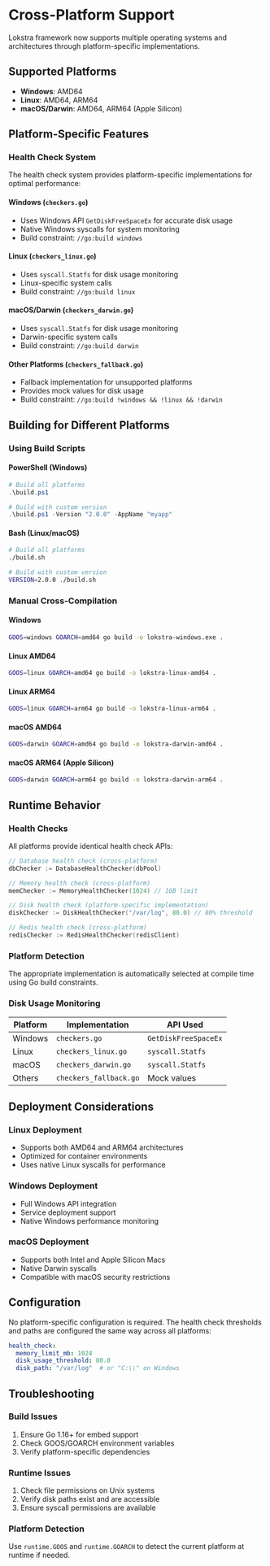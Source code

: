 # Cross-Platform Support

Lokstra framework now supports multiple operating systems and architectures through platform-specific implementations.

## Supported Platforms

- **Windows**: AMD64
- **Linux**: AMD64, ARM64  
- **macOS/Darwin**: AMD64, ARM64 (Apple Silicon)

## Platform-Specific Features

### Health Check System

The health check system provides platform-specific implementations for optimal performance:

#### Windows (`checkers.go`)
- Uses Windows API `GetDiskFreeSpaceEx` for accurate disk usage
- Native Windows syscalls for system monitoring
- Build constraint: `//go:build windows`

#### Linux (`checkers_linux.go`)
- Uses `syscall.Statfs` for disk usage monitoring
- Linux-specific system calls
- Build constraint: `//go:build linux`

#### macOS/Darwin (`checkers_darwin.go`)
- Uses `syscall.Statfs` for disk usage monitoring
- Darwin-specific system calls  
- Build constraint: `//go:build darwin`

#### Other Platforms (`checkers_fallback.go`)
- Fallback implementation for unsupported platforms
- Provides mock values for disk usage
- Build constraint: `//go:build !windows && !linux && !darwin`

## Building for Different Platforms

### Using Build Scripts

#### PowerShell (Windows)
```powershell
# Build all platforms
.\build.ps1

# Build with custom version
.\build.ps1 -Version "2.0.0" -AppName "myapp"
```

#### Bash (Linux/macOS)
```bash
# Build all platforms
./build.sh

# Build with custom version
VERSION=2.0.0 ./build.sh
```

### Manual Cross-Compilation

#### Windows
```bash
GOOS=windows GOARCH=amd64 go build -o lokstra-windows.exe .
```

#### Linux AMD64
```bash
GOOS=linux GOARCH=amd64 go build -o lokstra-linux-amd64 .
```

#### Linux ARM64
```bash
GOOS=linux GOARCH=arm64 go build -o lokstra-linux-arm64 .
```

#### macOS AMD64
```bash
GOOS=darwin GOARCH=amd64 go build -o lokstra-darwin-amd64 .
```

#### macOS ARM64 (Apple Silicon)
```bash
GOOS=darwin GOARCH=arm64 go build -o lokstra-darwin-arm64 .
```

## Runtime Behavior

### Health Checks

All platforms provide identical health check APIs:

```go
// Database health check (cross-platform)
dbChecker := DatabaseHealthChecker(dbPool)

// Memory health check (cross-platform)
memChecker := MemoryHealthChecker(1024) // 1GB limit

// Disk health check (platform-specific implementation)
diskChecker := DiskHealthChecker("/var/log", 80.0) // 80% threshold

// Redis health check (cross-platform)
redisChecker := RedisHealthChecker(redisClient)
```

### Platform Detection

The appropriate implementation is automatically selected at compile time using Go build constraints.

### Disk Usage Monitoring

| Platform | Implementation | API Used |
|----------|----------------|----------|
| Windows | `checkers.go` | `GetDiskFreeSpaceEx` |
| Linux | `checkers_linux.go` | `syscall.Statfs` |
| macOS | `checkers_darwin.go` | `syscall.Statfs` |
| Others | `checkers_fallback.go` | Mock values |

## Deployment Considerations

### Linux Deployment
- Supports both AMD64 and ARM64 architectures
- Optimized for container environments
- Uses native Linux syscalls for performance

### Windows Deployment
- Full Windows API integration
- Service deployment support
- Native Windows performance monitoring

### macOS Deployment
- Supports both Intel and Apple Silicon Macs
- Native Darwin syscalls
- Compatible with macOS security restrictions

## Configuration

No platform-specific configuration is required. The health check thresholds and paths are configured the same way across all platforms:

```yaml
health_check:
  memory_limit_mb: 1024
  disk_usage_threshold: 80.0
  disk_path: "/var/log"  # or "C:\\" on Windows
```

## Troubleshooting

### Build Issues
1. Ensure Go 1.16+ for embed support
2. Check GOOS/GOARCH environment variables
3. Verify platform-specific dependencies

### Runtime Issues
1. Check file permissions on Unix systems
2. Verify disk paths exist and are accessible
3. Ensure syscall permissions are available

### Platform Detection
Use `runtime.GOOS` and `runtime.GOARCH` to detect the current platform at runtime if needed.
